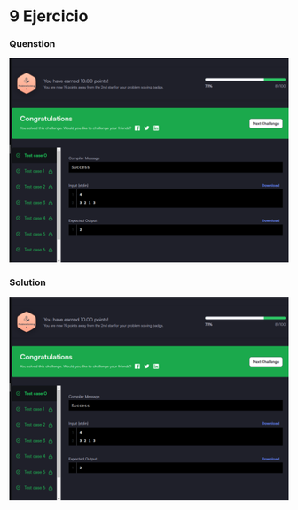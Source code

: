 # 9 Ejercicio

### Quenstion
![imagen pegada](img2.png)

### Solution
![imagen pegada (2)](img2.png)